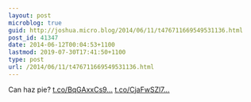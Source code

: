 ```yaml
---
layout: post
microblog: true
guid: http://joshua.micro.blog/2014/06/11/t476711669549531136.html
post_id: 41347
date: 2014-06-12T00:04:53+1100
lastmod: 2019-07-30T17:41:50+1100
type: post
url: /2014/06/11/t476711669549531136.html
---
```

Can haz pie? [t.co/BqGAxxCs9...](http://t.co/BqGAxxCs9U) [t.co/CjaFwSZl7...](http://t.co/CjaFwSZl7j)
